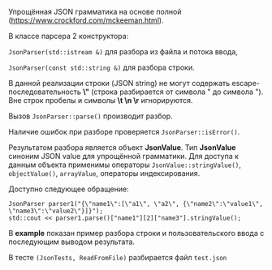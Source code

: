 Упрощённая JSON грамматика на основе полной (https://www.crockford.com/mckeeman.html). 

В классе парсера 2 конструктора:

`JsonParser(std::istream &)` для разбора из файла и потока ввода,

`JsonParser(const std::string &)` для разбора строки.

В данной реализации строки (JSON string) не могут содержать escape-последовательность **\\"** (строка разбирается от символа " до символа ").
Вне строк пробелы и символы **\t \n \r** игнорируются.

Вызов `JsonParser::parse()` производит разбор.

Наличие ошибок при разборе проверяется `JsonParser::isError()`.

Результатом разбора является объект **JsonValue**. Тип **JsonValue** синоним JSON value для упрощённой грамматики.
Для доступа к данным объекта применимы операторы `JsonValue::stringValue()`, `objectValue()`, `arrayValue`, операторы индексирования.

Доступно следующее обращение:
```
JsonParser parser1("{\"name1\":[\"a1\", \"a2\", {\"name2\":\"value1\", \"name3\":\"value2\"}]}");
std::cout << parser1.parse()["name1"][2]["name3"].stringValue();
```
В **example** показан пример разбора строки и пользовательского ввода с последующим выводом результата.

В тесте `(JsonTests, ReadFromFile)` разбирается файл `test.json`